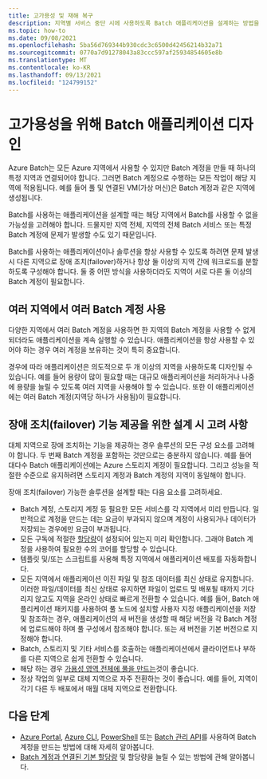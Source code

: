 ```yaml
---
title: 고가용성 및 재해 복구
description: 지역별 서비스 중단 시에 사용하도록 Batch 애플리케이션을 설계하는 방법을 알아봅니다.
ms.topic: how-to
ms.date: 09/08/2021
ms.openlocfilehash: 5ba56d769344b930cdc3c6500d42456214b32a71
ms.sourcegitcommit: 0770a7d91278043a83ccc597af25934854605e8b
ms.translationtype: MT
ms.contentlocale: ko-KR
ms.lasthandoff: 09/13/2021
ms.locfileid: "124799152"
---
```

# <a name="design-your-batch-application-for-high-availability"></a>고가용성을 위해 Batch 애플리케이션 디자인

Azure Batch는 모든 Azure 지역에서 사용할 수 있지만 Batch 계정을 만들 때 하나의 특정 지역과 연결되어야 합니다. 그러면 Batch 계정으로 수행하는 모든 작업이 해당 지역에 적용됩니다. 예를 들어 풀 및 연결된 VM(가상 머신)은 Batch 계정과 같은 지역에 생성됩니다.

Batch를 사용하는 애플리케이션을 설계할 때는 해당 지역에서 Batch를 사용할 수 없을 가능성을 고려해야 합니다. 드물지만 지역 전체, 지역의 전체 Batch 서비스 또는 특정 Batch 계정에 문제가 발생할 수도 있기 때문입니다.

Batch를 사용하는 애플리케이션이나 솔루션을 항상 사용할 수 있도록 하려면 문제 발생 시 다른 지역으로 장애 조치(failover)하거나 항상 둘 이상의 지역 간에 워크로드를 분할하도록 구성해야 합니다. 둘 중 어떤 방식을 사용하더라도 지역이 서로 다른 둘 이상의 Batch 계정이 필요합니다.

## <a name="multiple-batch-accounts-in-multiple-regions"></a>여러 지역에서 여러 Batch 계정 사용

다양한 지역에서 여러 Batch 계정을 사용하면 한 지역의 Batch 계정을 사용할 수 없게 되더라도 애플리케이션을 계속 실행할 수 있습니다. 애플리케이션을 항상 사용할 수 있어야 하는 경우 여러 계정을 보유하는 것이 특히 중요합니다.

경우에 따라 애플리케이션은 의도적으로 두 개 이상의 지역을 사용하도록 디자인될 수 있습니다. 예를 들어 용량이 많이 필요할 때는 대규모 애플리케이션을 처리하거나 나중에 용량을 늘릴 수 있도록 여러 지역을 사용해야 할 수 있습니다. 또한 이 애플리케이션에는 여러 Batch 계정(지역당 하나가 사용됨)이 필요합니다.

## <a name="design-considerations-for-providing-failover"></a>장애 조치(failover) 기능 제공을 위한 설계 시 고려 사항

대체 지역으로 장애 조치하는 기능을 제공하는 경우 솔루션의 모든 구성 요소를 고려해야 합니다. 두 번째 Batch 계정을 포함하는 것만으로는 충분하지 않습니다. 예를 들어 대다수 Batch 애플리케이션에는 Azure 스토리지 계정이 필요합니다. 그리고 성능을 적절한 수준으로 유지하려면 스토리지 계정과 Batch 계정의 지역이 동일해야 합니다.

장애 조치(failover) 가능한 솔루션을 설계할 때는 다음 요소를 고려하세요.

- Batch 계정, 스토리지 계정 등 필요한 모든 서비스를 각 지역에서 미리 만듭니다. 일반적으로 계정을 만드는 데는 요금이 부과되지 않으며 계정이 사용되거나 데이터가 저장되는 경우에만 요금이 부과됩니다.
- 모든 구독에 적절한 [할당량](batch-quota-limit.md)이 설정되어 있는지 미리 확인합니다. 그래야 Batch 계정을 사용하여 필요한 수의 코어를 할당할 수 있습니다.
- 템플릿 및/또는 스크립트를 사용해 특정 지역에서 애플리케이션 배포를 자동화합니다.
- 모든 지역에서 애플리케이션 이진 파일 및 참조 데이터를 최신 상태로 유지합니다. 이러한 파일/데이터를 최신 상태로 유지하면 파일이 업로드 및 배포될 때까지 기다리지 않고도 지역을 온라인 상태로 빠르게 전환할 수 있습니다. 예를 들어, Batch 애플리케이션 패키지를 사용하여 풀 노드에 설치할 사용자 지정 애플리케이션을 저장 및 참조하는 경우, 애플리케이션의 새 버전을 생성할 때 해당 버전을 각 Batch 계정에 업로드해야 하며 풀 구성에서 참조해야 합니다. 또는 새 버전을 기본 버전으로 지정해야 합니다.
- Batch, 스토리지 및 기타 서비스를 호출하는 애플리케이션에서 클라이언트나 부하를 다른 지역으로 쉽게 전환할 수 있습니다.
- 해당 하는 경우 [가용성 영역 전체에 풀을 만드는](create-pool-availability-zones.md)것이 좋습니다.
- 정상 작업의 일부로 대체 지역으로 자주 전환하는 것이 좋습니다. 예를 들어, 지역이 각기 다른 두 배포에서 매월 대체 지역으로 전환합니다.

## <a name="next-steps"></a>다음 단계

- [Azure Portal](batch-account-create-portal.md), [Azure CLI](./scripts/batch-cli-sample-create-account.md), [PowerShell](batch-powershell-cmdlets-get-started.md) 또는 [Batch 관리 API](batch-management-dotnet.md)를 사용하여 Batch 계정을 만드는 방법에 대해 자세히 알아봅니다.
- [Batch 계정과 연결된 기본 할당량](batch-quota-limit.md) 및 할당량을 늘릴 수 있는 방법에 관해 알아봅니다.
